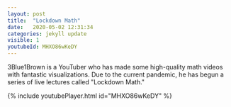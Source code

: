 ```yaml
---
layout: post
title:  "Lockdown Math"
date:   2020-05-02 12:31:34
categories: jekyll update
visible: 1
youtubeId: MHXO86wKeDY
---
```


3Blue1Brown is a YouTuber who has made some high-quality math videos with fantastic visualizations. Due to the current pandemic, he has begun a series of live lectures called "Lockdown Math."

{% include youtubePlayer.html id="MHXO86wKeDY" %}